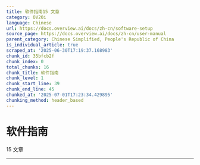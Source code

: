 ```yaml
---
title: 软件指南15 文章
category: OV20i
language: Chinese
url: https://docs.overview.ai/docs/zh-cn/software-setup
source_page: https://docs.overview.ai/docs/zh-cn/user-manual
parent_category: Chinese Simplified, People's Republic of China
is_individual_article: true
scraped_at: '2025-06-30T17:19:37.168983'
chunk_id: 35bfcb2f
chunk_index: 0
total_chunks: 16
chunk_title: 软件指南
chunk_level: 1
chunk_start_line: 39
chunk_end_line: 45
chunked_at: '2025-07-01T17:23:34.429895'
chunking_method: header_based
---
```


# 软件指南

15 文章 

* * *
